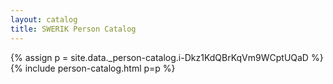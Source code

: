 ```yaml
---
layout: catalog
title: SWERIK Person Catalog
---
```

{% assign p = site.data._person-catalog.i-Dkz1KdQBrKqVm9WCptUQaD %}
{% include person-catalog.html p=p %}

